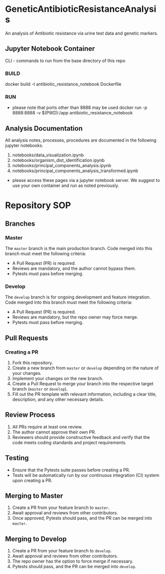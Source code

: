 # GeneticAntibioticResistanceAnalysis
An analysis of Antibiotic resistance via urine test data and genetic markers.

## Jupyter Notebook Container
CLI - commands to run from the base directory of this repo

### BUILD
docker build -t antibiotic_resistance_notebook Dockerfile

### RUN
* please note that ports other than 8888 may be used
docker run -p 8888:8888 -v $(PWD):/app antibiotic_resistance_notebook

## Analysis Documentation
All analysis notes, processes, procedures are documented in the following jupyter notebooks.
1. notebooks/data_visualization.ipynb
2. notebooks/organism_dist_identification.ipynb
3. notebooks/principal_components_analysis.ipynb
4. notebooks/principal_components_analysis_transformed.ipynb
* please access these pages via a jupyter notebook server. We suggest to use your own container and run as noted previously.

# Repository SOP

## Branches

### Master

The `master` branch is the main production branch. Code merged into this branch must meet the following criteria:
- A Pull Request (PR) is required.
- Reviews are mandatory, and the author cannot bypass them.
- Pytests must pass before merging.

### Develop

The `develop` branch is for ongoing development and feature integration. Code merged into this branch must meet the following criteria:
- A Pull Request (PR) is required.
- Reviews are mandatory, but the repo owner may force merge.
- Pytests must pass before merging.

## Pull Requests

### Creating a PR

1. Fork this repository.
2. Create a new branch from `master` or `develop` depending on the nature of your changes.
3. Implement your changes on the new branch.
4. Create a Pull Request to merge your branch into the respective target branch (`master` or `develop`).
5. Fill out the PR template with relevant information, including a clear title, description, and any other necessary details.

## Review Process

1. All PRs require at least one review.
2. The author cannot approve their own PR.
3. Reviewers should provide constructive feedback and verify that the code meets coding standards and project requirements.

## Testing

- Ensure that the Pytests suite passes before creating a PR.
- Tests will be automatically run by our continuous integration (CI) system upon creating a PR.

## Merging to Master

1. Create a PR from your feature branch to `master`.
2. Await approval and reviews from other contributors.
3. Once approved, Pytests should pass, and the PR can be merged into `master`.

## Merging to Develop

1. Create a PR from your feature branch to `develop`.
2. Await approval and reviews from other contributors.
3. The repo owner has the option to force merge if necessary.
4. Pytests should pass, and the PR can be merged into `develop`.

